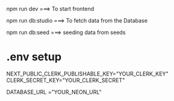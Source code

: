 npm run dev ===> To start frontend

npm run db:studio ===> To fetch data from the Database 

npm run db:seed ===> seeding data from seeds

# .env setup
NEXT_PUBLIC_CLERK_PUBLISHABLE_KEY="YOUR_CLERK_KEY"
CLERK_SECRET_KEY="YOUR_CLERK_SECRET"

DATABASE_URL ="YOUR_NEON_URL"